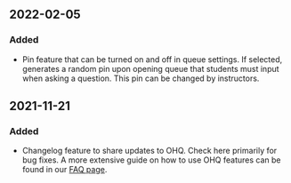 ## 2022-02-05
### Added
-   Pin feature that can be turned on and off in queue settings. If selected, generates a random pin upon opening queue that students must input when asking a question. This pin can be changed by instructors. 

## 2021-11-21
### Added
-   Changelog feature to share updates to OHQ. Check here primarily for bug fixes. A more extensive guide on how to use OHQ features can be found in our [FAQ page](faq).
